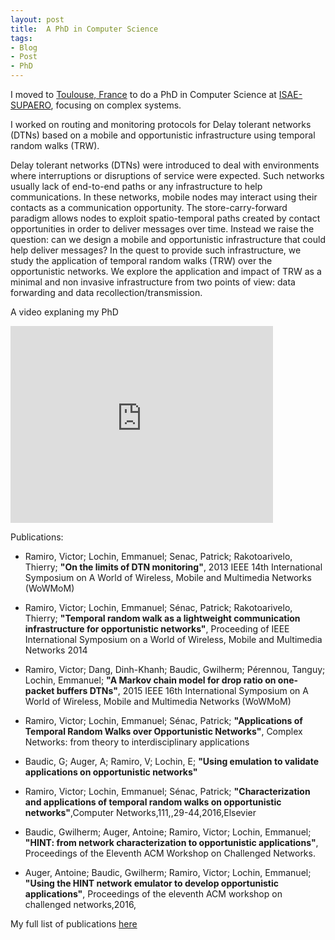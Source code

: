 ```yaml
---
layout: post
title:  A PhD in Computer Science
tags:
- Blog
- Post
- PhD
---
```


I moved to [Toulouse, France](https://www.toulouse-tourisme.com) to do a PhD in Computer Science at [ISAE-SUPAERO](https://www.isae-supaero.fr/fr/), focusing on complex systems.

I worked on routing and monitoring protocols for Delay tolerant networks (DTNs) based on a mobile and opportunistic infrastructure using temporal random walks (TRW).

Delay tolerant networks (DTNs) were introduced to deal with environments where interruptions or disruptions of service were expected. Such networks usually lack of end-to-end paths or any infrastructure to help communications. In these networks, mobile nodes may interact using their contacts as a communication opportunity. The store-carry-forward paradigm allows nodes to exploit spatio-temporal paths created by contact opportunities in order to deliver messages over time. Instead we raise the question: can we design a mobile and opportunistic infrastructure that could help deliver messages? In the quest to provide such infrastructure, we study the application of temporal random walks (TRW) over the opportunistic networks. We explore the application and impact of TRW as a minimal and non invasive infrastructure from two points of view: data forwarding and data recollection/transmission.

A video explaning my PhD

<iframe width="420" height="315" src="https://www.youtube.com/watch?v=yGDRonuaXqg" frameborder="0" allowfullscreen></iframe>

Publications:

- Ramiro, Victor; Lochin, Emmanuel; Senac, Patrick; Rakotoarivelo, Thierry; **"On the limits of DTN monitoring"**, 2013 IEEE 14th International Symposium on A World of Wireless, Mobile and Multimedia Networks (WoWMoM)

- Ramiro, Victor; Lochin, Emmanuel; Sénac, Patrick; Rakotoarivelo, Thierry; **"Temporal random walk as a lightweight communication infrastructure for opportunistic networks"**, Proceeding of IEEE International Symposium on a World of Wireless, Mobile and Multimedia Networks 2014

- Ramiro, Victor; Dang, Dinh-Khanh; Baudic, Gwilherm; Pérennou, Tanguy; Lochin, Emmanuel; **"A Markov chain model for drop ratio on one-packet buffers DTNs"**, 2015 IEEE 16th International Symposium on A World of Wireless, Mobile and Multimedia Networks (WoWMoM)

- Ramiro, Victor; Lochin, Emmanuel; Sénac, Patrick; **"Applications of Temporal Random Walks over Opportunistic Networks"**, Complex Networks: from theory to interdisciplinary applications

- Baudic, G; Auger, A; Ramiro, V; Lochin, E; **"Using emulation to validate applications on opportunistic networks"**

- Ramiro, Victor; Lochin, Emmanuel; Sénac, Patrick; **"Characterization and applications of temporal random walks on opportunistic networks"**,Computer Networks,111,,29-44,2016,Elsevier

- Baudic, Gwilherm; Auger, Antoine; Ramiro, Victor; Lochin, Emmanuel; **"HINT: from network characterization to opportunistic applications"**, Proceedings of the Eleventh ACM Workshop on Challenged Networks.

- Auger, Antoine; Baudic, Gwilherm; Ramiro, Victor; Lochin, Emmanuel; **"Using the HINT network emulator to develop opportunistic applications"**, Proceedings of the eleventh ACM workshop on challenged networks,2016,


My full list of publications [here](https://scholar.google.com/citations?user=SjijVVkAAAAJ)